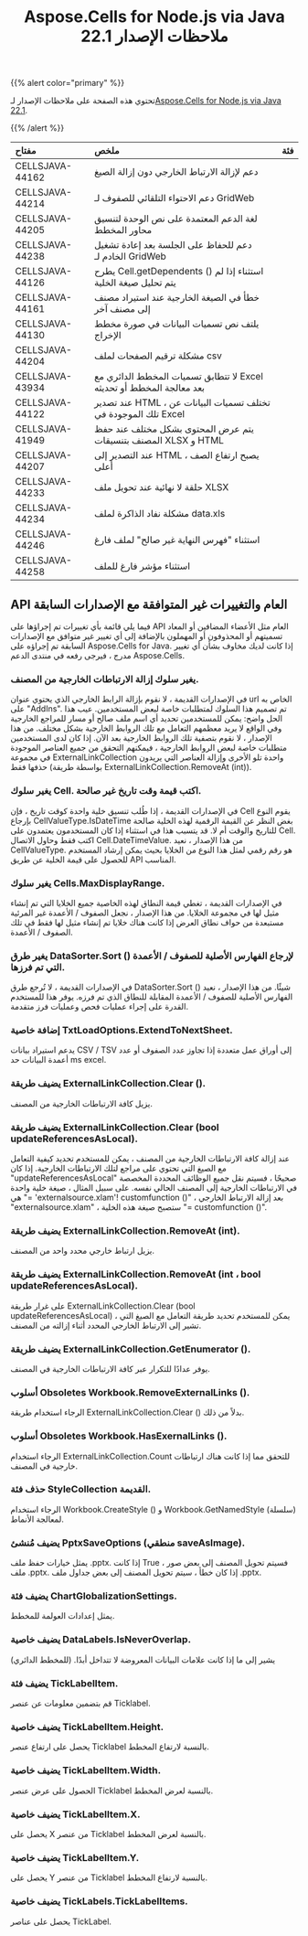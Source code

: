 ﻿---
title: Aspose.Cells for Node.js via Java 22.1 ملاحظات الإصدار
type: docs
weight: 12
url: /ar/nodejsjava/aspose-cells-for-node-js-via-java-22-1-release-notes/
---
{{% alert color="primary" %}}

 تحتوي هذه الصفحة على ملاحظات الإصدار لـ[Aspose.Cells for Node.js via Java 22.1](https://downloads.aspose.com/cells/nodejs/new-releases/aspose.cells-for-node.js-via-java-22.1/).

{{% /alert %}}

|**مفتاح**|**ملخص**|**فئة**|
|:- |:- |:- |
|CELLSJAVA-44162|دعم لإزالة الارتباط الخارجي دون إزالة الصيغ|
|CELLSJAVA-44214|دعم الاحتواء التلقائي للصفوف لـ GridWeb|
|CELLSJAVA-44205|لغة الدعم المعتمدة على نص الوحدة لتنسيق محاور المخطط|
|CELLSJAVA-44238|دعم للحفاظ على الجلسة بعد إعادة تشغيل الخادم لـ GridWeb|
|CELLSJAVA-44126|يطرح Cell.getDependents () استثناء إذا لم يتم تحليل صيغة الخلية|
|CELLSJAVA-44161|خطأ في الصيغة الخارجية عند استيراد مصنف إلى مصنف آخر|
|CELLSJAVA-44130|يلتف نص تسميات البيانات في صورة مخطط الإخراج|
|CELLSJAVA-44204|مشكلة ترقيم الصفحات لملف csv|
|CELLSJAVA-43934|لا تتطابق تسميات المخطط الدائري مع Excel بعد معالجة المخطط أو تحديثه|
|CELLSJAVA-44122|عند تصدير HTML ، تختلف تسميات البيانات عن تلك الموجودة في Excel|
|CELLSJAVA-41949| يتم عرض المحتوى بشكل مختلف عند حفظ المصنف بتنسيقات XLSX و HTML|
|CELLSJAVA-44207|عند التصدير إلى HTML ، يصبح ارتفاع الصف أعلى|
|CELLSJAVA-44233|حلقة لا نهائية عند تحويل ملف XLSX|
|CELLSJAVA-44234|مشكلة نفاد الذاكرة لملف data.xls|
|CELLSJAVA-44246|استثناء "فهرس النهاية غير صالح" لملف فارغ|
|CELLSJAVA-44258| استثناء مؤشر فارغ للملف|

## **API العام والتغييرات غير المتوافقة مع الإصدارات السابقة**

فيما يلي قائمة بأي تغييرات تم إجراؤها على API العام مثل الأعضاء المضافين أو المعاد تسميتهم أو المحذوفون أو المهملون بالإضافة إلى أي تغيير غير متوافق مع الإصدارات السابقة تم إجراؤه على Aspose.Cells for Java. إذا كانت لديك مخاوف بشأن أي تغيير مدرج ، فيرجى رفعه في منتدى الدعم Aspose.Cells.

### **يغير سلوك إزالة الارتباطات الخارجية من المصنف.**

في الإصدارات القديمة ، لا نقوم بإزالة الرابط الخارجي الذي يحتوي عنوان url الخاص به على "AddIns". تم تصميم هذا السلوك لمتطلبات خاصة لبعض المستخدمين. عيب هذا الحل واضح: يمكن للمستخدمين تحديد أي اسم ملف صالح أو مسار للمراجع الخارجية وفي الواقع لا يريد معظمهم التعامل مع تلك الروابط الخارجية بشكل مختلف. من هذا الإصدار ، لا نقوم بتصفية تلك الروابط الخارجية بعد الآن. إذا كان لدى المستخدمين متطلبات خاصة لبعض الروابط الخارجية ، فيمكنهم التحقق من جميع العناصر الموجودة في مجموعة ExternalLinkCollection واحدة تلو الأخرى وإزالة العناصر التي يريدون حذفها فقط (بواسطة طريقة ExternalLinkCollection.RemoveAt (int)).

### **يغير سلوك Cell. اكتب قيمة وقت تاريخ غير صالحة.**

في الإصدارات القديمة ، إذا طُلب تنسيق خلية واحدة كوقت تاريخ ، فإن Cell يقوم النوع بإرجاع CellValueType.IsDateTime بغض النظر عن القيمة الرقمية لهذه الخلية صالحة للتاريخ والوقت أم لا. قد يتسبب هذا في استثناء إذا كان المستخدمون يعتمدون على Cell. اكتب فقط وحاول الاتصال Cell.DateTimeValue. من هذا الإصدار ، نعيد CellValueType. هو رقم رقمي لمثل هذا النوع من الخلايا بحيث يمكن إرشاد المستخدم للحصول على قيمة الخلية عن طريق API المناسب.

### **يغير سلوك Cells.MaxDisplayRange.**

في الإصدارات القديمة ، تغطي قيمة النطاق لهذه الخاصية جميع الخلايا التي تم إنشاء مثيل لها في مجموعة الخلايا. من هذا الإصدار ، نجعل الصفوف / الأعمدة غير المرئية مستبعدة من حواف نطاق العرض إذا كانت هناك خلايا تم إنشاء مثيل لها فقط في تلك الصفوف / الأعمدة.

### **يغير طرق DataSorter.Sort () لإرجاع الفهارس الأصلية للصفوف / الأعمدة التي تم فرزها.**

في الإصدارات القديمة ، لا تُرجع طرق DataSorter.Sort () شيئًا. من هذا الإصدار ، نعيد الفهارس الأصلية للصفوف / الأعمدة المقابلة للنطاق الذي تم فرزه. يوفر هذا للمستخدم القدرة على إجراء عمليات فحص وعمليات فرز متقدمة.

### **إضافة خاصية TxtLoadOptions.ExtendToNextSheet.**

يدعم استيراد بيانات CSV / TSV إلى أوراق عمل متعددة إذا تجاوز عدد الصفوف أو عدد أعمدة البيانات حد ms excel.

### **يضيف طريقة ExternalLinkCollection.Clear ().**

يزيل كافة الارتباطات الخارجية من المصنف.

### **يضيف طريقة ExternalLinkCollection.Clear (bool updateReferencesAsLocal).**

عند إزالة كافة الارتباطات الخارجية من المصنف ، يمكن للمستخدم تحديد كيفية التعامل مع الصيغ التي تحتوي على مراجع لتلك الارتباطات الخارجية. إذا كان "updateReferencesAsLocal" صحيحًا ، فسيتم نقل جميع الوظائف المحددة المخصصة في الارتباطات الخارجية إلى المصنف الحالي نفسه. على سبيل المثال ، صيغة خلية واحدة هي "= 'externalsource.xlam'! customfunction ()" ، بعد إزالة الارتباط الخارجي "externalsource.xlam" ، ستصبح صيغة هذه الخلية "= customfunction ()".

### **يضيف طريقة ExternalLinkCollection.RemoveAt (int).**

يزيل ارتباط خارجي محدد واحد من المصنف.

### **يضيف طريقة ExternalLinkCollection.RemoveAt (int ، bool updateReferencesAsLocal).**

على غرار طريقة ExternalLinkCollection.Clear (bool updateReferencesAsLocal) ، يمكن للمستخدم تحديد طريقة التعامل مع الصيغ التي تشير إلى الارتباط الخارجي المحدد أثناء إزالته من المصنف.

### **يضيف طريقة ExternalLinkCollection.GetEnumerator ().**

يوفر عدادًا للتكرار عبر كافة الارتباطات الخارجية في المصنف.

### **أسلوب Obsoletes Workbook.RemoveExternalLinks ().**

الرجاء استخدام طريقة ExternalLinkCollection.Clear () بدلاً من ذلك.

### **أسلوب Obsoletes Workbook.HasExernalLinks ().**

الرجاء استخدام ExternalLinkCollection.Count للتحقق مما إذا كانت هناك ارتباطات خارجية في المصنف.

### **حذف فئة StyleCollection القديمة.**

الرجاء استخدام Workbook.CreateStyle () و Workbook.GetNamedStyle (سلسلة) لمعالجة الأنماط.

### **يضيف مُنشئ PptxSaveOptions (منطقي saveAsImage).**

يمثل خيارات حفظ ملف .pptx. إذا كانت True ، فسيتم تحويل المصنف إلى بعض صور ملف .pptx. إذا كان خطأ ، سيتم تحويل المصنف إلى بعض جداول ملف .pptx.

### **يضيف فئة ChartGlobalizationSettings.**

 يمثل إعدادات العولمة للمخطط.

### **يضيف خاصية DataLabels.IsNeverOverlap.**

يشير إلى ما إذا كانت علامات البيانات المعروضة لا تتداخل أبدًا. (للمخطط الدائري)

### **يضيف فئة TickLabelItem.**

قم بتضمين معلومات عن عنصر Ticklabel.

### **يضيف خاصية TickLabelItem.Height.**

يحصل على ارتفاع عنصر Ticklabel بالنسبة لارتفاع المخطط.

### **يضيف خاصية TickLabelItem.Width.**

الحصول على عرض عنصر Ticklabel بالنسبة لعرض المخطط.

### **يضيف خاصية TickLabelItem.X.**

يحصل على X من عنصر Ticklabel بالنسبة لعرض المخطط.

### **يضيف خاصية TickLabelItem.Y.**

يحصل على Y من عنصر Ticklabel بالنسبة لارتفاع المخطط.

### **يضيف خاصية TickLabels.TickLabelItems.**

يحصل على عناصر TickLabel.

